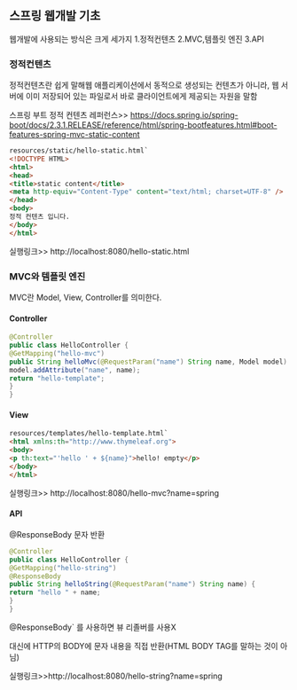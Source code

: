 ## 스프링 웹개발 기초
웹개발에 사용되는 방식은 크게 세가지 1.정적컨텐츠 2.MVC,템플릿 엔진 3.API

### 정적컨텐츠

정적컨텐츠란 쉽게 말해웹 애플리케이션에서 동적으로 생성되는 컨텐츠가 아니라, 웹 서버에 이미 저장되어 있는 파일로서 바로 클라이언트에게 제공되는 자원을 말함

스프링 부트 정적 컨텐츠 레퍼런스>> https://docs.spring.io/spring-boot/docs/2.3.1.RELEASE/reference/html/spring-bootfeatures.html#boot-features-spring-mvc-static-content
```html
resources/static/hello-static.html`
<!DOCTYPE HTML>
<html>
<head>
<title>static content</title>
<meta http-equiv="Content-Type" content="text/html; charset=UTF-8" />
</head>
<body>
정적 컨텐츠 입니다.
</body>
</html>
```

실행링크>> http://localhost:8080/hello-static.html


### MVC와 템플릿 엔진

MVC란 Model, View, Controller를 의미한다.

#### Controller
```java
@Controller
public class HelloController {
@GetMapping("hello-mvc")
public String helloMvc(@RequestParam("name") String name, Model model) {
model.addAttribute("name", name);
return "hello-template";
}
}
```

#### View
```html
resources/templates/hello-template.html`
<html xmlns:th="http://www.thymeleaf.org">
<body>
<p th:text="'hello ' + ${name}">hello! empty</p>
</body>
</html>
```
실행링크>> http://localhost:8080/hello-mvc?name=spring

#### API
@ResponseBody 문자 반환

```java
@Controller
public class HelloController {
@GetMapping("hello-string")
@ResponseBody
public String helloString(@RequestParam("name") String name) {
return "hello " + name;
}
}
```
@ResponseBody` 를 사용하면 뷰 리졸버를 사용X

대신에 HTTP의 BODY에 문자 내용을 직접 반환(HTML BODY TAG를 말하는 것이 아님)

실행링크>>http://localhost:8080/hello-string?name=spring

